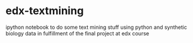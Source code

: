 # edx-textmining
ipython notebook to do some text mining stuff using python and synthetic biology data in fulfillment of the final project at edx course 

